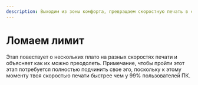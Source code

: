 ```yaml
---
description: Выходим из зоны комфорта, превращаем скоростную печать в самоцель
---
```


# Ломаем лимит

Этап повествует о нескольких плато на разных скоростях печати и объясняет как их можно преодолеть. Примечание, чтобы пройти этот этап потребуется полностью подчинить свое эго, поскольку к этому моменту твоя скоростью печати быстрее чем у 99% пользователей ПК.

